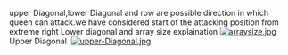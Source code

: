 upper Diagonal,lower Diagonal and row are possible direction in which queen can attack.we have considered  start of the attacking position from extreme right
Lower diagonal and array size explaination
[![arraysize.jpg](https://i.postimg.cc/gJJs7xpV/arraysize.jpg)](https://postimg.cc/Ny3R9f5F)
​
Upper Diagonal
​
[![upper-Diagonal.jpg](https://i.postimg.cc/sxJpDy3j/upper-Diagonal.jpg)](https://postimg.cc/n9Cs0ysg)